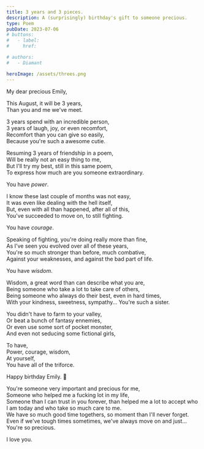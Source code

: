 ```yaml
---
title: 3 years and 3 pieces.
description: A (surprisingly) birthday's gift to someone precious.
type: Poem
pubDate: 2023-07-06
# buttons:
#   - label:
#     href:

# authors:
#   - Diamant

heroImage: /assets/threes.png
---
```


My dear precious Emily,<br>

This August, it will be 3 years,<br>Than you and me we've meet.

3 years spend with an incredible person,<br>3 years of laugh, joy, or even recomfort,<br>Recomfort than you can give so easily,<br>Because you're such a awesome cutie.

Resuming 3 years of friendship in a poem,<br>Will be really not an easy thing to me,<br>But I'll try my best, still in this same poem,<br>To express how much are you someone extraordinary.

You have <i>power</i>.

I know these last couple of months was not easy,<br>It was even like dealing with the hell itself,<br>But, even with all than happened, after all of this,<br>You've succeeded to move on, to still fighting.

You have <i>courage</i>.

Speaking of fighting, you're doing really more than fine,<br>As I've seen you evolved over all of these years,<br>You're so much stronger than before, much combative,<br>Against your weaknesses, and against the bad part of life.

You have <i>wisdom</i>.

Wisdom, a great word than can describe what you are,<br>Being someone who take a lot to take care of others,<br>Being someone who always do their best, even in hard times,<br>With your kindness, sweetness,&nbsp;sympathy... You're such a sister.

You didn't have to farm to your valley,<br>Or beat a bunch of fantasy ennemies,<br>Or even use some sort of pocket monster,<br>And even not seducing some fictional girls,

To have,<br>Power, courage, wisdom,<br>At yourself,<br>You have all of the triforce.

Happy birthday Emily. 💜

You're someone very important and precious for me,<br>Someone who helped me a fucking lot in my life,<br>Someone than I can trust in you forever, than helped me a lot to accept who I am today and who take so much care to me.<br>We have so much good time togethers, so moment than I'll never forget. Even if we've tough times sometimes, we've always move on and just... You're so precious.<br>

I love you.
